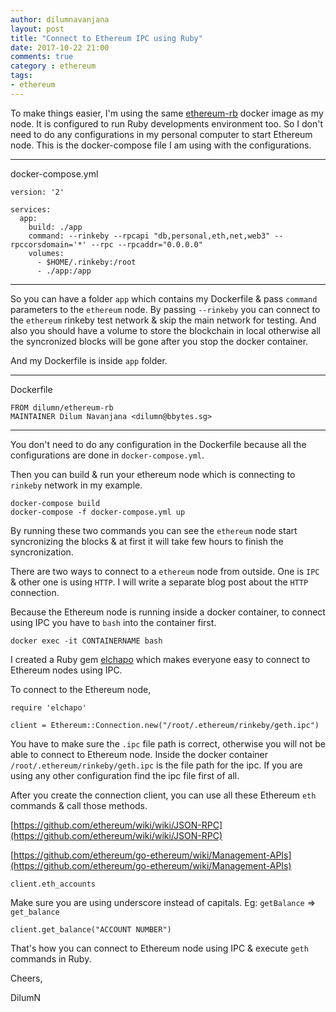```yaml
---
author: dilumnavanjana
layout: post
title: "Connect to Ethereum IPC using Ruby"
date: 2017-10-22 21:00
comments: true
category : ethereum
tags:
- ethereum
---
```


To make things easier, I'm using the same [ethereum-rb](https://hub.docker.com/r/dilumn/ethereum-rb/) docker image as my node. It is configured to run Ruby developments environment too. So I don't need to do any configurations in my personal computer to start Ethereum node. This is the docker-compose file I am using with the configurations.

---
docker-compose.yml

    version: '2'

    services:
      app:
        build: ./app
        command: --rinkeby --rpcapi "db,personal,eth,net,web3" --rpccorsdomain='*' --rpc --rpcaddr="0.0.0.0"
        volumes:
          - $HOME/.rinkeby:/root
          - ./app:/app

---

So you can have a folder `app` which contains my Dockerfile & pass `command` parameters to the `ethereum` node. By passing `--rinkeby` you can connect to the `ethereum` rinkeby test network & skip the main network for testing. And also you should have a volume to store the blockchain in local otherwise all the syncronized blocks will be gone after you stop the docker container.

And my Dockerfile is inside `app` folder.

---
Dockerfile

    FROM dilumn/ethereum-rb
    MAINTAINER Dilum Navanjana <dilumn@bbytes.sg>

---

You don't need to do any configuration in the Dockerfile because all the configurations are done in `docker-compose.yml`.

Then you can build & run your ethereum node which is connecting to `rinkeby` network in my example.

    docker-compose build
    docker-compose -f docker-compose.yml up

By running these two commands you can see the `ethereum` node start syncronizing the blocks & at first it will take few hours to finish the syncronization.

There are two ways to connect to a `ethereum` node from outside. One is `IPC` & other one is using `HTTP`. I will write a separate blog post about the `HTTP` connection.

Because the Ethereum node is running inside a docker container, to connect using IPC you have to `bash` into the container first.

    docker exec -it CONTAINERNAME bash

I created a Ruby gem [elchapo](https://github.com/dilumn/elchapo) which makes everyone easy to connect to Ethereum nodes using IPC.

To connect to the Ethereum node,

    require 'elchapo'

    client = Ethereum::Connection.new("/root/.ethereum/rinkeby/geth.ipc")

You have to make sure the `.ipc` file path is correct, otherwise you will not be able to connect to Ethereum node. Inside the docker container `/root/.ethereum/rinkeby/geth.ipc` is the file path for the ipc. If you are using any other configuration find the ipc file first of all.

After you create the connection client, you can use all these Ethereum `eth` commands & call those methods.

[https://github.com/ethereum/wiki/wiki/JSON-RPC](https://github.com/ethereum/wiki/wiki/JSON-RPC)

[https://github.com/ethereum/go-ethereum/wiki/Management-APIs](https://github.com/ethereum/go-ethereum/wiki/Management-APIs)

    client.eth_accounts

Make sure you are using underscore instead of capitals. Eg: `getBalance` => `get_balance`

    client.get_balance("ACCOUNT NUMBER")


That's how you can connect to Ethereum node using IPC & execute `geth` commands in Ruby.

Cheers,

DilumN
